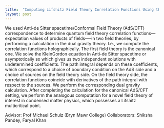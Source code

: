 ```yaml
---
title:  "Computing Lifshitz Field Theory Correlation Functions Using the AdS/CFT Correspondence"
layout: post
---
```


We used Anti-de Sitter spacetime/Conformal Field Theory (AdS/CFT)
correspondence to determine quantum field theory correlation functions—
expectation values of products of fields–—in two field theories, by performing a
calculation in the dual gravity theory. I.e., we compute the correlation functions
holographically. The first field theory is the canonical one. We solve the KleinGordon equation in Anti-de Sitter spacetime or asymptotically so which gives us
two independent solutions with undetermined coefficients. The path integral
depends on these coefficients, which correspond to a choice of boundary
condition on the AdS side and a choice of sources on the field theory side. On the
field theory side, the correlation functions coincide with derivatives of the path
integral with respect to the sources. We perform the corresponding dual gravity
calculation. After completing the calculation for the canonical AdS/CFT setting, we
perform the analogous computation for a novel field theory of interest in
condensed matter physics, which possesses a Lifshitz multicritical point.




Advisor: Prof Michael Schulz (Bryn Mawr College)
Collaborators: Shiksha Pandey, Faryal Khan
